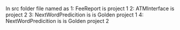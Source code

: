  In src folder file named as
1: FeeReport is project 1
2: ATMInterface is project 2
3: NextWordPredicition is is Golden project 1
4: NextWordPredicition is is Golden project 2
